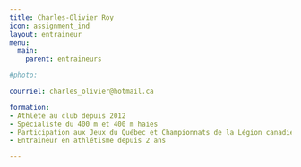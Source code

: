 ```yaml
---
title: Charles-Olivier Roy
icon: assignment_ind
layout: entraineur
menu:
  main:
    parent: entraineurs

#photo:

courriel: charles_olivier@hotmail.ca

formation:
- Athlète au club depuis 2012
- Spécialiste du 400 m et 400 m haies
- Participation aux Jeux du Québec et Championnats de la Légion canadienne
- Entraîneur en athlétisme depuis 2 ans

---
```

